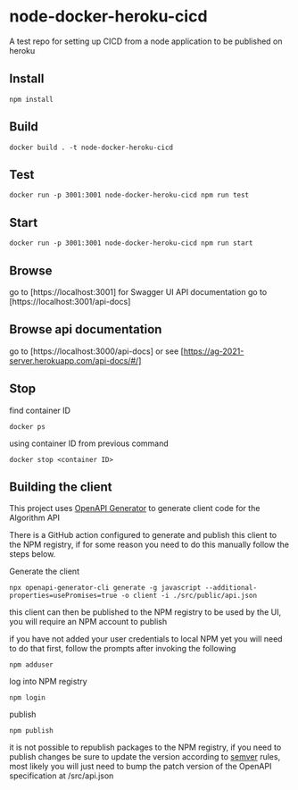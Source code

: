 # node-docker-heroku-cicd

A test repo for setting up CICD from a node application to be published on heroku

## Install

``` shell script
npm install
```

## Build

``` shell script
docker build . -t node-docker-heroku-cicd
```

## Test

``` shell script
docker run -p 3001:3001 node-docker-heroku-cicd npm run test  
```

## Start

``` shell script
docker run -p 3001:3001 node-docker-heroku-cicd npm run start
```

## Browse

go to [https://localhost:3001]
for Swagger UI API documentation go to [https://localhost:3001/api-docs]

## Browse api documentation

go to [https://localhost:3000/api-docs] or see [https://ag-2021-server.herokuapp.com/api-docs/#/]


## Stop

find container ID

``` shell script
docker ps
```

using container ID from previous command

``` shell script
docker stop <container ID>
```

## Building the client

This project uses [OpenAPI Generator](https://openapi-generator.tech/) to generate client code for the Algorithm API

There is a GitHub action configured to generate and publish this client to the NPM registry, if for some reason you need to do this manually follow the steps below.

Generate the client

``` shell script
npx openapi-generator-cli generate -g javascript --additional-properties=usePromises=true -o client -i ./src/public/api.json
```

this client can then be published to the NPM registry to be used by the UI, you will require an NPM account to publish

if you have not added your user credentials to local NPM yet you will need to do that first, follow the prompts after invoking the following

``` shell script
npm adduser
```

log into NPM registry

``` shell script
npm login
```

publish

``` shell script
npm publish
```

it is not possible to republish packages to the NPM registry, if you need to publish changes be sure to update the version according to [semver](https://semver.org/) rules, most likely you will just need to bump the patch version of the OpenAPI specification at /src/api.json


